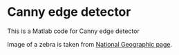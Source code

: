 # Canny edge detector
This is a Matlab code for Canny edge detector

Image of a zebra is taken from [National Geographic page](http://yourshot.nationalgeographic.com/u/ss/fQYSUbVfts-T7pS2VP2wnKyN8wxywmXtY0-FwsgxpiqyNKL7Je1Nr0Esnfaf8Wark8ljxtPgUhOmMfC6J1sX/).